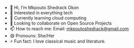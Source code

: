 - 👋 Hi, I’m Mkpouto Shedrack Okon
- 👀 Interested in everything tech
- 🌱 Currently learning cloud computing
- 💞️ Looking to collaborate on Open Source Projects
- 📫 How to reach me: Email: mkpoutoshedrack@gmail.com
- 😄 Pronouns: She/Her
- ⚡ Fun fact: I love classical music and literature.

<!---
PreciousMike/PreciousMike is a ✨ special ✨ repository because its `README.md` (this file) appears on your GitHub profile.
You can click the Preview link to take a look at your changes.
--->
